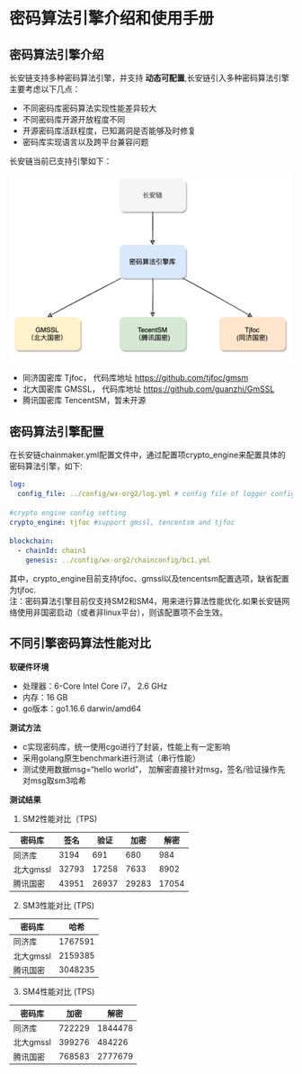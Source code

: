 # 密码算法引擎介绍和使用手册

## 密码算法引擎介绍
长安链支持多种密码算法引擎，并支持 __动态可配置__,长安链引入多种密码算法引擎主要考虑以下几点：
* 不同密码库密码算法实现性能差异较大
* 不同密码库开源开放程度不同
* 开源密码库活跃程度，已知漏洞是否能够及时修复
* 密码库实现语言以及跨平台兼容问题 
  
长安链当前已支持引擎如下：

<img loading="lazy" src="../images/crypto_engine.png" style="zoom:50%;" />

- 同济国密库 Tjfoc， 代码库地址 https://github.com/tjfoc/gmsm
- 北大国密库 GMSSL， 代码库地址 https://github.com/guanzhi/GmSSL
- 腾讯国密库 TencentSM，暂未开源

## 密码算法引擎配置
在长安链chainmaker.yml配置文件中，通过配置项crypto_engine来配置具体的密码算法引擎，如下:

```yaml
log:
  config_file: ../config/wx-org2/log.yml # config file of logger configuration.

#crypto engine config setting
crypto_engine: tjfoc #support gmssl, tencentsm and tjfoc

blockchain:
  - chainId: chain1
    genesis: ../config/wx-org2/chainconfig/bc1.yml
```

其中，crypto_engine目前支持tjfoc、gmssl以及tencentsm配置选项，缺省配置为tjfoc.  
注：密码算法引擎目前仅支持SM2和SM4，用来进行算法性能优化.如果长安链网络使用非国密启动（或者非linux平台），则该配置项不会生效。

## 不同引擎密码算法性能对比 
__软硬件环境__ 
- 处理器：6-Core Intel Core i7， 2.6 GHz 
- 内存：16 GB 
- go版本：go1.16.6 darwin/amd64
  
__测试方法__  
- c实现密码库，统一使用cgo进行了封装，性能上有一定影响
- 采用golang原生benchmark进行测试（串行性能）
- 测试使用数据msg=“hello world”， 加解密直接针对msg，签名/验证操作先对msg取sm3哈希
  
__测试结果__  
1. SM2性能对比（TPS)

| 密码库 | 签名 | 验证 | 加密 | 解密 | 
| ------ | ------ | ------ | ------ |-----| 
| 同济库 | 3194 | 691 | 680 | 984 | 
| 北大gmssl | 32793 | 17258 | 7633 | 8902 | 
| 腾讯国密 | 43951 | 26937 | 29283 | 17054 | 

2.  SM3性能对比 (TPS)

| 密码库 | 哈希 | 
| ------ | ------ | 
| 同济库 | 1767591 | 
| 北大gmssl | 2159385 | 
| 腾讯国密 | 3048235 |

3. SM4性能对比 (TPS)

| 密码库 | 加密 | 解密 | 
| ------ | ------ | ------ | 
| 同济库 | 722229 | 1844478 | 
| 北大gmssl | 399276 | 484226 | 
| 腾讯国密 | 768583 | 2777679 | 